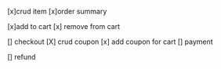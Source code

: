 [x]crud item
[x]order summary

[x]add to cart
[x] remove from cart

[] checkout
[X] crud coupon
[x] add coupon for cart
[] payment

[] refund